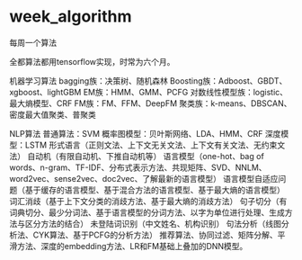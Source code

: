 # week_algorithm
每周一个算法

全都算法都用tensorflow实现，时常为六个月。

机器学习算法
bagging族：决策树、随机森林
Boosting族：Adboost、GBDT、xgboost、lightGBM
EM族：HMM、GMM、PCFG
对数线性模型族：logistic、最大熵模型、CRF
FM族：FM、FFM、DeepFM
聚类族：k-means、DBSCAN、密度最大值聚类、普聚类

NLP算法
普通算法：SVM
概率图模型：贝叶斯网络、LDA、HMM、CRF
深度模型：LSTM
形式语言（正则文法、上下文无关文法、上下文有关文法、无约束文法）
自动机（有限自动机、下推自动机等）
语言模型（one-hot、bag of words、n-gram、TF-IDF、分布式表示方法、共现矩阵、SVD、NNLM、word2vec、sense2vec、doc2vec、了解最新的语言模型）
语言模型自适应问题（基于缓存的语言模型、基于混合方法的语言模型、基于最大熵的语言模型）
词汇消歧（基于上下文分类的消歧方法、基于最大熵的消歧方法）
句子切分（有词典切分、最少分词法、基于语言模型的分词方法、以字为单位进行处理、生成方法与区分方法的结合）
未登陆词识别（中文姓名、机构识别）
句法分析（线图分析法、CYK算法、基于PCFG的分析方法） 
推荐算法、协同过滤、矩阵分解、平滑方法、深度的embedding方法、LR和FM基础上叠加的DNN模型。
